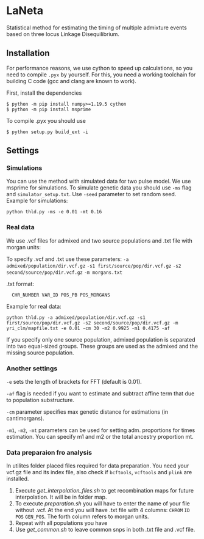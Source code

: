 # LaNeta
Statistical method for estimating the timing of multiple admixture events based on three locus Linkage Disequilibrium.


## Installation

For performance reasons, we use cython to speed up calculations, so you need
to compile `.pyx` by yourself. For this, you need a working toolchain for building C
code (gcc and clang are known to work).

First, install the dependencies

```
$ python -m pip install numpy>=1.19.5 cython
$ python -m pip install msprime
```

To compile .pyx you should use

```
$ python setup.py build_ext -i
```

## Settings
### Simulations


You can use the method with simulated data for two pulse model. We use msprime for simulations.
To simulate genetic data you should use `-ms` flag and `simulator_setup.txt`. Use `-seed` parameter to set random seed.
Example for simulations:
```
python thld.py -ms -e 0.01 -mt 0.16
```

### Real data
We use .vcf files for admixed and two source populations and .txt file with morgan units:

To specify .vcf  and .txt use these parameters:
`-a admixed/population/dir.vcf.gz`
`-s1 first/source/pop/dir.vcf.gz`
`-s2 second/source/pop/dir.vcf.gz`
`-m morgans.txt`

.txt format:
```
  CHR_NUMBER VAR_ID POS_PB POS_MORGANS
```
Example for real data:
```
python thld.py -a admixed/population/dir.vcf.gz -s1 first/source/pop/dir.vcf.gz -s2 second/source/pop/dir.vcf.gz -m yri_clm/mapfile.txt -e 0.01 -cm 30 -m2 0.9925 -m1 0.4175 -af
```
If you specify only one source population, admixed population is separated into two equal-sized groups. These groups are used as the admixed and the missing source population.


### Another settings

`-e` sets the length of brackets for FFT (default is 0.01).

`-af` flag is needed if you want to estimate and subtract affine term that due to population substructure.

`-cm` parameter specifies max genetic distance for estimations (in cantimorgans).

`-m1`, `-m2`, `-mt` parameters can be used for setting adm. proportions for times estimation. You can specify m1 and m2 or the total ancestry proportion mt. 


### Data preparaion fro analysis

In utilites folder placed files required for data preparation. You need your vcf.gz file and its index file, also check if `bcftools`, `vcftools` and `plink` are installed.

1. Execute *get_interpolation_files.sh* to get recombination maps for future interpolation. It will be in folder map. 
2. To execute *preparation.sh* you will have to enter the name of your file without .vcf. At the end you will have .txt file with 4 columns: `CHROM` `ID` `POS` `GEN_POS`. The forth column refers to morgan units.
3. Repeat with all populations you have
4. Use *get_common.sh* to leave common snps in both .txt file and .vcf file.


